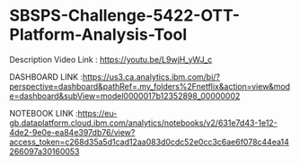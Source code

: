 # SBSPS-Challenge-5422-OTT-Platform-Analysis-Tool

Description Video Link : https://youtu.be/L9wjH_yWJ_c

DASHBOARD LINK :https://us3.ca.analytics.ibm.com/bi/?perspective=dashboard&pathRef=.my_folders%2Fnetflix&action=view&mode=dashboard&subView=model0000017b12352898_00000002

NOTEBOOK LINK :https://eu-gb.dataplatform.cloud.ibm.com/analytics/notebooks/v2/631e7d43-1e12-4de2-9e0e-ea84e397db76/view?access_token=c268d35a5d1cad12aa083d0cdc52e0cc3c6ae6f078c44ea14266097a30160053

